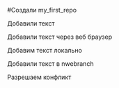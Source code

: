 ﻿#Создали my_first_repo

Добавили текст

Добавили текст через веб браузер

Добавим текст локально

Добавили текст в nwebranch

Разрешаем конфликт
